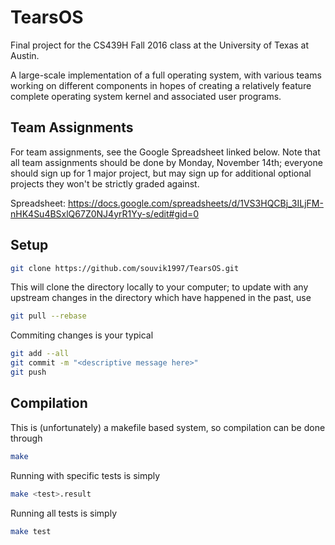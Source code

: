 # TearsOS

Final project for the CS439H Fall 2016 class at the University of Texas at Austin.

A large-scale implementation of a full operating system, with various teams working on different
components in hopes of creating a relatively feature complete operating system kernel and associated
user programs.

## Team Assignments

For team assignments, see the Google Spreadsheet linked below. Note that all team assignments should be done by
Monday, November 14th; everyone should sign up for 1 major project, but may sign up for additional
optional projects they won't be strictly graded against.

Spreadsheet: https://docs.google.com/spreadsheets/d/1VS3HQCBj_3ILjFM-nHK4Su4BSxlQ67Z0NJ4yrR1Yy-s/edit#gid=0 

## Setup

```bash
git clone https://github.com/souvik1997/TearsOS.git
```

This will clone the directory locally to your computer; to update with any upstream changes
in the directory which have happened in the past, use

```bash
git pull --rebase
```

Commiting changes is your typical

```bash
git add --all
git commit -m "<descriptive message here>"
git push
```

## Compilation

This is (unfortunately) a makefile based system, so compilation can be done through

```bash
make
```

Running with specific tests is simply

```bash
make <test>.result
```

Running all tests is simply

```bash
make test
```
